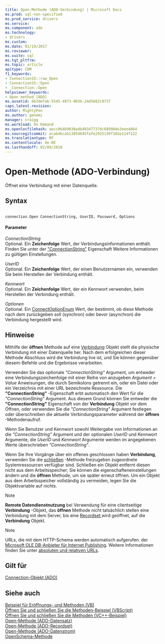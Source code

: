 ```yaml
---
title: Open-Methode (ADO-Verbindung) | Microsoft Docs
ms.prod: sql-non-specified
ms.prod_service: drivers
ms.service: 
ms.component: ado
ms.technology:
- drivers
ms.custom: 
ms.date: 01/19/2017
ms.reviewer: 
ms.suite: sql
ms.tgt_pltfrm: 
ms.topic: article
apitype: COM
f1_keywords:
- Connection15::raw_Open
- Connection15::Open
- _Connection::Open
helpviewer_keywords:
- Open method [ADO]
ms.assetid: 663defab-5545-4973-9036-24d5882c9737
caps.latest.revision: 
author: MightyPen
ms.author: genemi
manager: craigg
ms.workload: On Demand
ms.openlocfilehash: aecc064b9030adb40347737dc68998de3eee4d64
ms.sourcegitcommit: acab4bcab1385d645fafe2925130f102e114f122
ms.translationtype: MT
ms.contentlocale: de-DE
ms.lasthandoff: 02/09/2018
---
```

# <a name="open-method-ado-connection"></a>Open-Methode (ADO-Verbindung)
Öffnet eine Verbindung mit einer Datenquelle.  
  
## <a name="syntax"></a>Syntax  
  
```  
  
connection.Open ConnectionString, UserID, Password, Options  
```  
  
#### <a name="parameters"></a>Parameter  
 *ConnectionString*  
 Optional. Ein **Zeichenfolge** Wert, der Verbindungsinformationen enthält. Finden Sie unter der ["ConnectionString"](../../../ado/reference/ado-api/connectionstring-property-ado.md) Eigenschaft Weitere Informationen zu gültigen Einstellungen.  
  
 *UserID*  
 Optional. Ein **Zeichenfolge** Wert, der einen Benutzernamen ein, verwenden Sie beim Herstellen der Verbindung enthält.  
  
 *Kennwort*  
 Optional. Ein **Zeichenfolge** Wert, der ein Kennwort verwenden, beim Herstellen der Verbindung enthält.  
  
 *Optionen*  
 Optional. Ein [ConnectOptionEnum](../../../ado/reference/ado-api/connectoptionenum.md) Wert, der bestimmt, ob diese Methode nach dem zurückgeben soll (synchron) oder bevor (asynchron) die Verbindung hergestellt wird.  
  
## <a name="remarks"></a>Hinweise  
 Mithilfe der **öffnen** Methode auf eine [Verbindung](../../../ado/reference/ado-api/connection-object-ado.md) Objekt stellt die physische Verbindung mit einer Datenquelle her. Nach dem erfolgreichen dieser Methode Abschluss wird die Verbindung live ist, und Sie können gegenüber diesem-Befehle und die Ergebnisse verarbeiten.  
  
 Verwenden Sie das optionale *"ConnectionString"* Argument, um entweder eine Verbindungszeichenfolge mit einer Reihe von anzugeben *Argument* *= Value* Anweisungen, die durch Semikolons getrennt ein, oder ein Datei oder ein Verzeichnis mit einer URL bezeichnete Ressource. Die **"ConnectionString"** -Eigenschaft erbt automatisch den Wert für die *"ConnectionString"* Argument. Aus diesem Grund können Sie entweder die **"ConnectionString"** Eigenschaft von der **Verbindung** Objekt vor dem Öffnen, oder verwenden Sie die *"ConnectionString"* Argument festlegen oder überschreiben die aktuelle Verbindungsparameter während der **öffnen** -Methodenaufruf.  
  
 Wenn Sie Benutzer und Kennwort sowohl Weitergabe von Informationen an die *"ConnectionString"* Argument und der optionalen *UserID* und *Kennwort* Argumente, die *UserID*  und *Kennwort* Argumente werden im angegebenen Werte überschrieben *"ConnectionString"*.  
  
 Wenn Sie Ihre Vorgänge über ein offenes geschlossen haben **Verbindung**, verwenden Sie die [schließen](../../../ado/reference/ado-api/close-method-ado.md) -Methode freizugeben zugeordnete Systemressourcen verfügbar sind. Schließen ein Objekt entfernt diesen nicht aus dem Arbeitsspeicher; Sie können die eigenschafteneinstellungen ändern und die **öffnen** Methode, um sie später erneut öffnen. Um ein Objekt aus dem Arbeitsspeicher vollständig zu vermeiden, legen Sie die Objektvariable auf *nichts*.  
  
> [!NOTE]
>  **Remote Datendienstnutzung** bei Verwendung für eine clientseitige **Verbindung** -Objekt, das **öffnen** Methode nicht tatsächlich stellen eine Verbindung mit dem Server, bis eine [Recordset ](../../../ado/reference/ado-api/recordset-object-ado.md) wird geöffnet, auf die **Verbindung** Objekt.  
  
> [!NOTE]
>  URLs, die mit dem HTTP-Schema werden automatisch aufgerufen. der [Microsoft OLE DB-Anbieter für Internet Publishing](../../../ado/guide/appendixes/microsoft-ole-db-provider-for-internet-publishing.md). Weitere Informationen finden Sie unter [absoluten und relativen URLs](../../../ado/guide/data/absolute-and-relative-urls.md).  
  
## <a name="applies-to"></a>Gilt für  
 [Connection-Objekt (ADO)](../../../ado/reference/ado-api/connection-object-ado.md)  
  
## <a name="see-also"></a>Siehe auch  
 [Beispiel für Eröffnungs- und Methoden (VB)](../../../ado/reference/ado-api/open-and-close-methods-example-vb.md)   
 [Öffnen Sie und schließen Sie die Methoden-Beispiel (VBScript)](../../../ado/reference/ado-api/open-and-close-methods-example-vbscript.md)   
 [Öffnen Sie und schließen Sie die Methoden (VC++-Beispiel)](../../../ado/reference/ado-api/open-and-close-methods-example-vc.md)   
 [Open-Methode (ADO-Datensatz)](../../../ado/reference/ado-api/open-method-ado-record.md)   
 [Open-Methode (ADO-Recordset)](../../../ado/reference/ado-api/open-method-ado-recordset.md)   
 [Open-Methode (ADO-Datenstrom)](../../../ado/reference/ado-api/open-method-ado-stream.md)   
 [OpenSchema-Methode](../../../ado/reference/ado-api/openschema-method.md)
